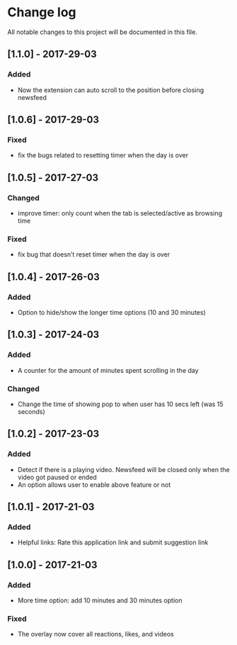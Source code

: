 # Change log
All notable changes to this project will be documented in this file.

## [1.1.0] - 2017-29-03
### Added
- Now the extension can auto scroll to the position before closing newsfeed

## [1.0.6] - 2017-29-03
### Fixed
- fix the bugs related to resetting timer when the day is over

## [1.0.5] - 2017-27-03
### Changed
- improve timer: only count when the tab is selected/active as browsing time

### Fixed
- fix bug that doesn’t reset timer when the day is over

## [1.0.4] - 2017-26-03
### Added
- Option to hide/show the longer time options (10 and 30 minutes)

## [1.0.3] - 2017-24-03
### Added
- A counter for the amount of minutes spent scrolling in the day

### Changed
- Change the time of showing pop to when user has 10 secs left (was 15 seconds)

## [1.0.2] - 2017-23-03
### Added
- Detect if there is a playing video. Newsfeed will be closed only when the video got paused or ended
- An option allows user to enable above feature or not

## [1.0.1] - 2017-21-03
### Added
- Helpful links: Rate this application link and submit suggestion link

## [1.0.0] - 2017-21-03
### Added
- More time option: add 10 minutes and 30 minutes option

### Fixed
- The overlay now cover all reactions, likes, and videos